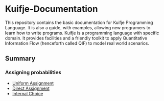 # Kuifje-Documentation

This repository contains the basic documentation for Kuifje Programming Language. It is also a guide,
with examples, allowing new programers to learn how to write programs.
Kuifje is a programming language with specific domain. It provides facilities and a friendly toolkit to
apply Quantitative Information Flow (henceforth called QIF) to model real world scenarios.

## Summary

### Assigning probabilities

- [Uniform Assignment](https://github.com/gleisonsdm/Kuifje-Documentation/blob/main/Uniform%20Assingment.md)
- [Direct Assignment](https://github.com/gleisonsdm/Kuifje-Documentation/blob/main/Direct%20Assignment.md)
- [Internal Choice](https://github.com/gleisonsdm/Kuifje-Documentation/blob/main/Internal%20Choice.md)
